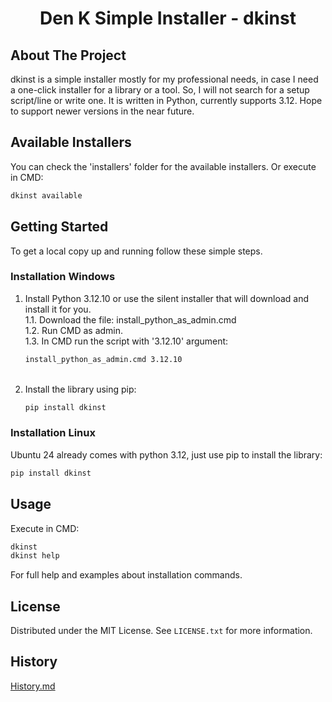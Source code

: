 <h1 align="center">Den K Simple Installer - dkinst</h1>



<!-- ABOUT THE PROJECT -->
## About The Project


dkinst is a simple installer mostly for my professional needs, in case I need a one-click installer for a library or a tool.
So, I will not search for a setup script/line or write one.
It is written in Python, currently supports 3.12. Hope to support newer versions in the near future.


<!-- AVAILABLE INSTALLERS -->
## Available Installers

You can check the 'installers' folder for the available installers.
Or execute in CMD:
```cmd
dkinst available
```


<!-- GETTING STARTED -->
## Getting Started

To get a local copy up and running follow these simple steps.

### Installation Windows

1. Install Python 3.12.10 or use the silent installer that will download and install it for you.<br>
    1.1. Download the file: install_python_as_admin.cmd<br>
    1.2. Run CMD as admin.<br>
    1.3. In CMD run the script with '3.12.10' argument:
    ```cmd
   install_python_as_admin.cmd 3.12.10
   ```
   <br>
2. Install the library using pip:
   ```cmd
   pip install dkinst
   ```
   
### Installation Linux
   
Ubuntu 24 already comes with python 3.12, just use pip to install the library:
   ```sh
   pip install dkinst
   ```

<!-- USAGE EXAMPLES -->
## Usage

Execute in CMD:
```cmd
dkinst
dkinst help
```
For full help and examples about installation commands.



<!-- LICENSE -->
## License

Distributed under the MIT License. See `LICENSE.txt` for more information.



<!-- HISTORY -->
## History

[History.md](https://github.com/BugSec-Official/atomicshop/blob/main/History.md#history)